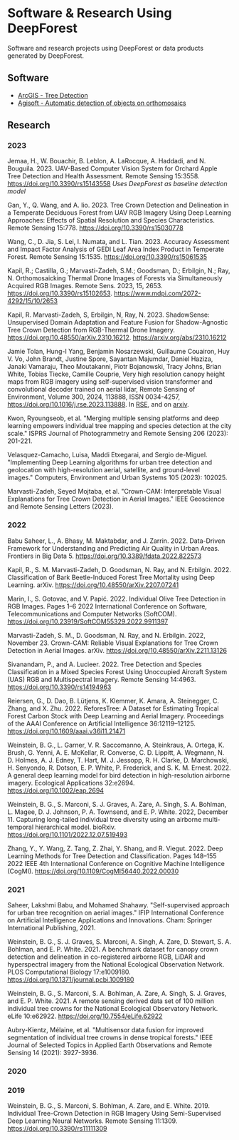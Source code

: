 # Software & Research Using DeepForest

Software and research projects using DeepForest or data products generated by DeepForest.

## Software

* [ArcGIS - Tree Detection](https://www.arcgis.com/home/item.html?id=4af356858b1044908d9204f8b79ced99)
* [Agisoft - Automatic detection of objects on orthomosaics](https://agisoft.freshdesk.com/support/solutions/articles/31000162552-automatic-detection-of-objects-on-orthomosaic)

## Research

### 2023

Jemaa, H., W. Bouachir, B. Leblon, A. LaRocque, A. Haddadi, and N. Bouguila. 2023. UAV-Based Computer Vision System for Orchard Apple Tree Detection and Health Assessment. Remote Sensing 15:3558. <https://doi.org/10.3390/rs15143558> _Uses DeepForest as baseline detection model_

Gan, Y., Q. Wang, and A. Iio. 2023. Tree Crown Detection and Delineation in a Temperate Deciduous Forest from UAV RGB Imagery Using Deep Learning Approaches: Effects of Spatial Resolution and Species Characteristics. Remote Sensing 15:778. <https://doi.org/10.3390/rs15030778>

Wang, C., D. Jia, S. Lei, I. Numata, and L. Tian. 2023. Accuracy Assessment and Impact Factor Analysis of GEDI Leaf Area Index Product in Temperate Forest. Remote Sensing 15:1535. <https://doi.org/10.3390/rs15061535>

Kapil, R.; Castilla, G.; Marvasti-Zadeh, S.M.; Goodsman, D.; Erbilgin, N.; Ray, N. Orthomosaicking Thermal Drone Images of Forests via Simultaneously Acquired RGB Images. Remote Sens. 2023, 15, 2653. https://doi.org/10.3390/rs15102653. https://www.mdpi.com/2072-4292/15/10/2653

Kapil, R. Marvasti-Zadeh, S, Erbilgin, N, Ray, N. 2023. ShadowSense: Unsupervised Domain Adaptation and Feature Fusion for Shadow-Agnostic Tree Crown Detection from RGB-Thermal Drone Imagery. https://doi.org/10.48550/arXiv.2310.16212. https://arxiv.org/abs/2310.16212

Jamie Tolan, Hung-I Yang, Benjamin Nosarzewski, Guillaume Couairon, Huy V. Vo, John Brandt, Justine Spore, Sayantan Majumdar, Daniel Haziza, Janaki Vamaraju, Theo Moutakanni, Piotr Bojanowski, Tracy Johns, Brian White, Tobias Tiecke, Camille Couprie,
Very high resolution canopy height maps from RGB imagery using self-supervised vision transformer and convolutional decoder trained on aerial lidar, Remote Sensing of Environment, Volume 300, 2024, 113888, ISSN 0034-4257,
https://doi.org/10.1016/j.rse.2023.113888. In [RSE](https://www.sciencedirect.com/science/article/pii/S003442572300439X), and on [arxiv](https://arxiv.org/abs/2304.07213). 

Kwon, Ryoungseob, et al. "Merging multiple sensing platforms and deep learning empowers individual tree mapping and species detection at the city scale." ISPRS Journal of Photogrammetry and Remote Sensing 206 (2023): 201-221.

Velasquez-Camacho, Luisa, Maddi Etxegarai, and Sergio de-Miguel. "Implementing Deep Learning algorithms for urban tree detection and geolocation with high-resolution aerial, satellite, and ground-level images." Computers, Environment and Urban Systems 105 (2023): 102025.

Marvasti-Zadeh, Seyed Mojtaba, et al. "Crown-CAM: Interpretable Visual Explanations for Tree Crown Detection in Aerial Images." IEEE Geoscience and Remote Sensing Letters (2023).

### 2022

Babu Saheer, L., A. Bhasy, M. Maktabdar, and J. Zarrin. 2022. Data-Driven Framework for Understanding and Predicting Air Quality in Urban Areas. Frontiers in Big Data 5. <https://doi.org/10.3389/fdata.2022.822573>

Kapil, R., S. M. Marvasti-Zadeh, D. Goodsman, N. Ray, and N. Erbilgin. 2022. Classification of Bark Beetle-Induced Forest Tree Mortality using Deep Learning. arXiv. <https://doi.org/10.48550/arXiv.2207.07241>

Marin, I., S. Gotovac, and V. Papić. 2022. Individual Olive Tree Detection in RGB Images. Pages 1–6 2022 International Conference on Software, Telecommunications and Computer Networks (SoftCOM). <https://doi.org/10.23919/SoftCOM55329.2022.9911397>

Marvasti-Zadeh, S. M., D. Goodsman, N. Ray, and N. Erbilgin. 2022, November 23. Crown-CAM: Reliable Visual Explanations for Tree Crown Detection in Aerial Images. arXiv. <https://doi.org/10.48550/arXiv.2211.13126>

Sivanandam, P., and A. Lucieer. 2022. Tree Detection and Species Classification in a Mixed Species Forest Using Unoccupied Aircraft System (UAS) RGB and Multispectral Imagery. Remote Sensing 14:4963. <https://doi.org/10.3390/rs14194963>

Reiersen, G., D. Dao, B. Lütjens, K. Klemmer, K. Amara, A. Steinegger, C. Zhang, and X. Zhu. 2022. ReforesTree: A Dataset for Estimating Tropical Forest Carbon Stock with Deep Learning and Aerial Imagery. Proceedings of the AAAI Conference on Artificial Intelligence 36:12119–12125. <https://doi.org/10.1609/aaai.v36i11.21471>

Weinstein, B. G., L. Garner, V. R. Saccomanno, A. Steinkraus, A. Ortega, K. Brush, G. Yenni, A. E. McKellar, R. Converse, C. D. Lippitt, A. Wegmann, N. D. Holmes, A. J. Edney, T. Hart, M. J. Jessopp, R. H. Clarke, D. Marchowski, H. Senyondo, R. Dotson, E. P. White, P. Frederick, and S. K. M. Ernest. 2022. A general deep learning model for bird detection in high-resolution airborne imagery. Ecological Applications 32:e2694. <https://doi.org/10.1002/eap.2694>

Weinstein, B. G., S. Marconi, S. J. Graves, A. Zare, A. Singh, S. A. Bohlman, L. Magee, D. J. Johnson, P. A. Townsend, and E. P. White. 2022, December 11. Capturing long-tailed individual tree diversity using an airborne multi-temporal hierarchical model. bioRxiv. <https://doi.org/10.1101/2022.12.07.519493>

Zhang, Y., Y. Wang, Z. Tang, Z. Zhai, Y. Shang, and R. Viegut. 2022. Deep Learning Methods for Tree Detection and Classification. Pages 148–155 2022 IEEE 4th International Conference on Cognitive Machine Intelligence (CogMI). <https://doi.org/10.1109/CogMI56440.2022.00030>

### 2021

Saheer, Lakshmi Babu, and Mohamed Shahawy. "Self-supervised approach for urban tree recognition on aerial images." IFIP International Conference on Artificial Intelligence Applications and Innovations. Cham: Springer International Publishing, 2021.

Weinstein, B. G., S. J. Graves, S. Marconi, A. Singh, A. Zare, D. Stewart, S. A. Bohlman, and E. P. White. 2021. A benchmark dataset for canopy crown detection and delineation in co-registered airborne RGB, LiDAR and hyperspectral imagery from the National Ecological Observation Network. PLOS Computational Biology 17:e1009180. <https://doi.org/10.1371/journal.pcbi.1009180>

Weinstein, B. G., S. Marconi, S. A. Bohlman, A. Zare, A. Singh, S. J. Graves, and E. P. White. 2021. A remote sensing derived data set of 100 million individual tree crowns for the National Ecological Observatory Network. eLife 10:e62922. <https://doi.org/10.7554/eLife.62922>

Aubry-Kientz, Mélaine, et al. "Multisensor data fusion for improved segmentation of individual tree crowns in dense tropical forests." IEEE Journal of Selected Topics in Applied Earth Observations and Remote Sensing 14 (2021): 3927-3936.


### 2020

### 2019

Weinstein, B. G., S. Marconi, S. Bohlman, A. Zare, and E. White. 2019. Individual Tree-Crown Detection in RGB Imagery Using Semi-Supervised Deep Learning Neural Networks. Remote Sensing 11:1309. <https://doi.org/10.3390/rs11111309>

